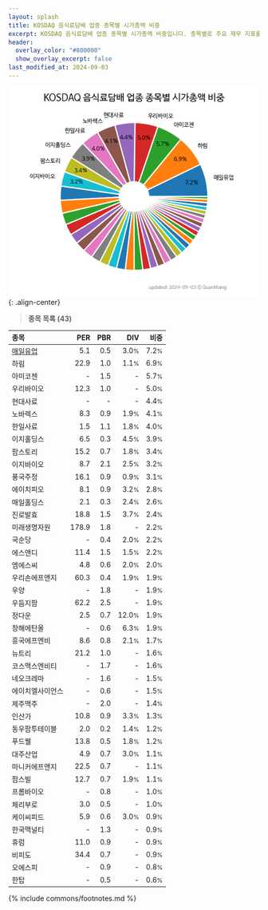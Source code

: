 ```yaml
---
layout: splash
title: KOSDAQ 음식료담배 업종 종목별 시가총액 비중
excerpt: KOSDAQ 음식료담배 업종 종목별 시가총액 비중입니다. 종목별로 주요 재무 지표를 함께 표시합니다.
header:
  overlay_color: "#800000"
  show_overlay_excerpt: false
last_modified_at: 2024-09-03
---
```



![KOSDAQ 음식료담배 업종 종목별 시가총액 비중](/stats/sector/images/kosdaq_업종_음식료담배_종목.png){: .align-center}


> **종목 목록 (43)**<a id="list"></a>

| **종목** | **PER** | **PBR** | **DIV** | **비중** |
| :------- | ------: | ------: | ------: | -------: |
| [매일유업](/267980/) | 5.1 | 0.5 | 3.0<small>%</small> | 7.2<small>%</small> |
| 하림 | 22.9 | 1.0 | 1.1<small>%</small> | 6.9<small>%</small> |
| 아미코젠 | - | 1.5 | - | 5.7<small>%</small> |
| 우리바이오 | 12.3 | 1.0 | - | 5.0<small>%</small> |
| 현대사료 | - | - | - | 4.4<small>%</small> |
| 노바렉스 | 8.3 | 0.9 | 1.9<small>%</small> | 4.1<small>%</small> |
| 한일사료 | 1.5 | 1.1 | 1.8<small>%</small> | 4.0<small>%</small> |
| 이지홀딩스 | 6.5 | 0.3 | 4.5<small>%</small> | 3.9<small>%</small> |
| 팜스토리 | 15.2 | 0.7 | 1.8<small>%</small> | 3.4<small>%</small> |
| 이지바이오 | 8.7 | 2.1 | 2.5<small>%</small> | 3.2<small>%</small> |
| 풍국주정 | 16.1 | 0.9 | 0.9<small>%</small> | 3.1<small>%</small> |
| 에이치피오 | 8.1 | 0.9 | 3.2<small>%</small> | 2.8<small>%</small> |
| 매일홀딩스 | 2.1 | 0.3 | 2.4<small>%</small> | 2.6<small>%</small> |
| 진로발효 | 18.8 | 1.5 | 3.7<small>%</small> | 2.4<small>%</small> |
| 미래생명자원 | 178.9 | 1.8 | - | 2.2<small>%</small> |
| 국순당 | - | 0.4 | 2.0<small>%</small> | 2.2<small>%</small> |
| 에스앤디 | 11.4 | 1.5 | 1.5<small>%</small> | 2.2<small>%</small> |
| 엠에스씨 | 4.8 | 0.6 | 2.0<small>%</small> | 2.0<small>%</small> |
| 우리손에프앤지 | 60.3 | 0.4 | 1.9<small>%</small> | 1.9<small>%</small> |
| 우양 | - | 1.8 | - | 1.9<small>%</small> |
| 우듬지팜 | 62.2 | 2.5 | - | 1.9<small>%</small> |
| 정다운 | 2.5 | 0.7 | 12.0<small>%</small> | 1.9<small>%</small> |
| 창해에탄올 | - | 0.6 | 6.3<small>%</small> | 1.9<small>%</small> |
| 흥국에프엔비 | 8.6 | 0.8 | 2.1<small>%</small> | 1.7<small>%</small> |
| 뉴트리 | 21.2 | 1.0 | - | 1.6<small>%</small> |
| 코스맥스엔비티 | - | 1.7 | - | 1.6<small>%</small> |
| 네오크레마 | - | 1.6 | - | 1.5<small>%</small> |
| 에이치엘사이언스 | - | 0.6 | - | 1.5<small>%</small> |
| 제주맥주 | - | 2.0 | - | 1.4<small>%</small> |
| 인산가 | 10.8 | 0.9 | 3.3<small>%</small> | 1.3<small>%</small> |
| 동우팜투테이블 | 2.0 | 0.2 | 1.4<small>%</small> | 1.2<small>%</small> |
| 푸드웰 | 13.8 | 0.5 | 1.8<small>%</small> | 1.2<small>%</small> |
| 대주산업 | 4.9 | 0.7 | 3.0<small>%</small> | 1.1<small>%</small> |
| 마니커에프앤지 | 22.5 | 0.7 | - | 1.1<small>%</small> |
| 팜스빌 | 12.7 | 0.7 | 1.9<small>%</small> | 1.1<small>%</small> |
| 프롬바이오 | - | 0.8 | - | 1.0<small>%</small> |
| 체리부로 | 3.0 | 0.5 | - | 1.0<small>%</small> |
| 케이씨피드 | 5.9 | 0.6 | 3.0<small>%</small> | 0.9<small>%</small> |
| 한국맥널티 | - | 1.3 | - | 0.9<small>%</small> |
| 휴럼 | 11.0 | 0.9 | - | 0.9<small>%</small> |
| 비피도 | 34.4 | 0.7 | - | 0.9<small>%</small> |
| 오에스피 | - | 0.9 | - | 0.8<small>%</small> |
| 한탑 | - | 0.5 | - | 0.6<small>%</small> |

{% include commons/footnotes.md %}